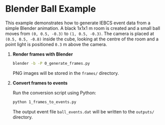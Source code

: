 # Blender Ball Example

This example demonstrates how to generate IEBCS event data from a simple Blender
animation. A black 1x1x1 m room is created and a small ball moves from
`(0, 0.5, -0.3)` to `(1, 0.5, -0.3)`. The camera is placed at `(0.5, 0.5, -0.8)`
inside the cube, looking at the centre of the room and a point light is
positioned `0.3` m above the camera.

1. **Render frames with Blender**

   ```bash
   blender -b -P 0_generate_frames.py
   ```

   PNG images will be stored in the `frames/` directory.

2. **Convert frames to events**

   Run the conversion script using Python:

   ```bash
   python 1_frames_to_events.py
   ```

   The output event file `ball_events.dat` will be written to the `outputs/`
   directory.
